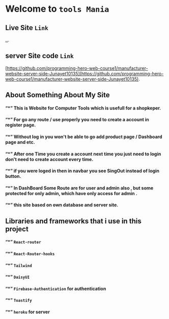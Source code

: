 # Welcome to `tools Mania`

## Live Site `Link`

[..](..).

## server Site code `Link`

[https://github.com/programming-hero-web-course1/manufacturer-website-server-side-Junayet10135](https://github.com/programming-hero-web-course1/manufacturer-website-server-side-Junayet10135).



## About Something About My Site
 #### “*” This is Website for Computer Tools which is usefull for a shopkeper.
 #### “*” For go any route / use properly you need to create a account in register page.
  #### “*” Without log in you won't be able to go add product page / Dashboard page and etc.
 #### “*” After one Time you create a account next time you just need to login don't need to create account every time.
 #### “*” if you were loged in then in navbar you see SingOut  instead of login button.
 #### “*” In DashBoard Some Route are for user and admin also , but some protected for only admin, which have only access for admin .
 #### “*” this site based on own database and server site.

 ## Libraries and  frameworks that i use in this project 
 #### “*” `React-router` 
 #### “*” `React-Router-hooks` 
 #### “*” `Tailwind` 
 #### “*” `DaisyUI`
 #### “*” `Firebase-Authentication` for authentication
 #### “*” `Toastify`
 #### “*” `heroku` for server